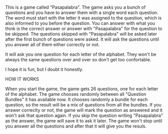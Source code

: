 This is a game called "Pasapalabra".
The game asks you a bunch of questions and you have to answer them with a single word each question. 
The word must start with the letter it was assigned to the question, which is also informed to you before the question.
You can answer with what you think is the correct answer or answer with "Pasapalabra" for the question to be skipped.
The questions skipped with "Pasapalabra" will be asked later after the first bunch of questions were asked.
It will ask the questions until you answer all of them either correctly or not.

It will ask you one question for each letter of the alphabet.
They won't be always the same questions over and over so don't get too confortable.

I hope it is fun, but I doubt it honestly.


HOW IT WORKS

When you start the game, the game gets 26 questions, one for each letter of the alphabet.
The game chooses randomly between all "Question Bundles" it has available now.
It chooses randomly a bundle for each question, so the result will be a mix of questions from all the bundles.
If you answer correclty or not, the game will mark the question as answered and it won't ask that question again.
If you skip the question writing "Pasapalabra" as the answer, the game will save it to ask it later.
The game won't stop until you answer all the questions and after that it will give you the resuls.